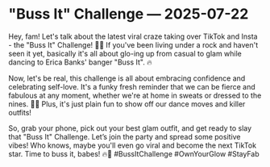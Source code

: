 # "Buss It" Challenge — 2025-07-22

Hey, fam! Let's talk about the latest viral craze taking over TikTok and Insta - the "Buss It" Challenge! 💃🎶 If you've been living under a rock and haven't seen it yet, basically it's all about glo-ing up from casual to glam while dancing to Erica Banks' banger "Buss It". 🔥

Now, let's be real, this challenge is all about embracing confidence and celebrating self-love. It's a funky fresh reminder that we can be fierce and fabulous at any moment, whether we're at home in sweats or dressed to the nines. 💁‍♀️ Plus, it's just plain fun to show off our dance moves and killer outfits!

So, grab your phone, pick out your best glam outfit, and get ready to slay that "Buss It" Challenge. Let’s join the party and spread some positive vibes! Who knows, maybe you'll even go viral and become the next TikTok star. Time to buss it, babes! 🔥💋 #BussItChallenge #OwnYourGlow #StayFab
